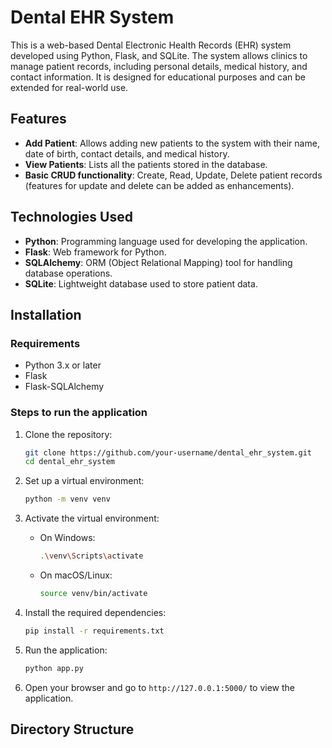 # Dental EHR System

This is a web-based Dental Electronic Health Records (EHR) system developed using Python, Flask, and SQLite. The system allows clinics to manage patient records, including personal details, medical history, and contact information. It is designed for educational purposes and can be extended for real-world use.

## Features
- **Add Patient**: Allows adding new patients to the system with their name, date of birth, contact details, and medical history.
- **View Patients**: Lists all the patients stored in the database.
- **Basic CRUD functionality**: Create, Read, Update, Delete patient records (features for update and delete can be added as enhancements).

## Technologies Used
- **Python**: Programming language used for developing the application.
- **Flask**: Web framework for Python.
- **SQLAlchemy**: ORM (Object Relational Mapping) tool for handling database operations.
- **SQLite**: Lightweight database used to store patient data.

## Installation

### Requirements
- Python 3.x or later
- Flask
- Flask-SQLAlchemy

### Steps to run the application

1. Clone the repository:
    ```bash
    git clone https://github.com/your-username/dental_ehr_system.git
    cd dental_ehr_system
    ```

2. Set up a virtual environment:
    ```bash
    python -m venv venv
    ```

3. Activate the virtual environment:
    - On Windows:
        ```bash
        .\venv\Scripts\activate
        ```
    - On macOS/Linux:
        ```bash
        source venv/bin/activate
        ```

4. Install the required dependencies:
    ```bash
    pip install -r requirements.txt
    ```

5. Run the application:
    ```bash
    python app.py
    ```

6. Open your browser and go to `http://127.0.0.1:5000/` to view the application.

## Directory Structure
